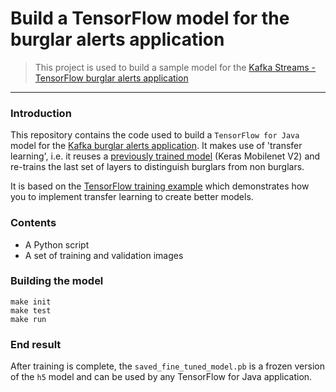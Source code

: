 # Build a TensorFlow model for the burglar alerts application 

> This project is used to build a sample model for the [Kafka Streams - TensorFlow burglar alerts application](https://github.com/fbascheper/kafka-tf-burglar-alerts-demo)

***

### Introduction
This repository contains the code used to build a `TensorFlow for Java` model for the 
[Kafka burglar alerts application](https://github.com/fbascheper/kafka-tf-burglar-alerts-demo). It makes use of 'transfer learning', i.e. it
reuses a [previously trained model](https://github.com/keras-team/keras-applications/blob/master/keras_applications/mobilenet_v2.py) 
(Keras Mobilenet V2) and re-trains the last set of layers to distinguish burglars
from non burglars.

It is based on the [TensorFlow training example](https://www.tensorflow.org/tutorials/images/transfer_learning)
which demonstrates how you to implement transfer learning to create better models.

### Contents 

* A Python script 
* A set of training and validation images


### Building the model

````
make init
make test
make run
````

### End result
After training is complete, the ``saved_fine_tuned_model.pb`` is a frozen version of the ``h5`` model and 
can be used by any TensorFlow for Java application.   
